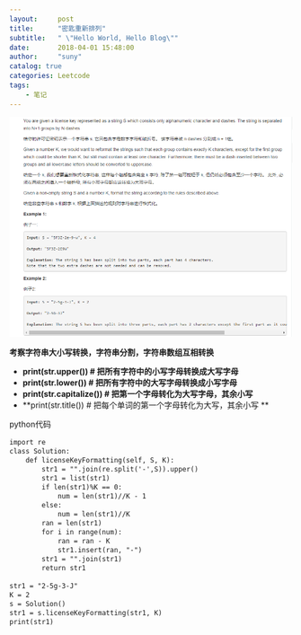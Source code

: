 ```yaml
---
layout:     post
title:      "密匙重新排列"
subtitle:   " \"Hello World, Hello Blog\""
date:       2018-04-01 15:48:00
author:     "suny"
catalog: true
categories: Leetcode
tags:
    - 笔记
---
```

<img src="/img/LicenseKeyFormatting.jpg"/>

**考察字符串大小写转换，字符串分割，字符串数组互相转换**
- **print(str.upper())          # 把所有字符中的小写字母转换成大写字母**
- **print(str.lower())          # 把所有字符中的大写字母转换成小写字母**
- **print(str.capitalize())     # 把第一个字母转化为大写字母，其余小写**
- **print(str.title())          # 把每个单词的第一个字母转化为大写，其余小写 **

python代码

	import re
	class Solution:
	    def licenseKeyFormatting(self, S, K):
	        str1 = "".join(re.split('-',S)).upper()
	        str1 = list(str1)
	        if len(str1)%K == 0:
	            num = len(str1)//K - 1
	        else:
	            num = len(str1)//K
	        ran = len(str1)
	        for i in range(num):
	            ran = ran - K
	            str1.insert(ran, "-")
	        str1 = "".join(str1)
	        return str1
	
	str1 = "2-5g-3-J"
	K = 2
	s = Solution()
	str1 = s.licenseKeyFormatting(str1, K)
	print(str1)            
            
	            
        
	
	



